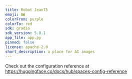 ```yaml
---
title: Robot Jean75
emoji: 🖼
colorFrom: purple
colorTo: red
sdk: gradio
sdk_version: 5.0.1
app_file: app.py
pinned: false
license: apache-2.0
short_description: a place for AI images
---
```


Check out the configuration reference at https://huggingface.co/docs/hub/spaces-config-reference